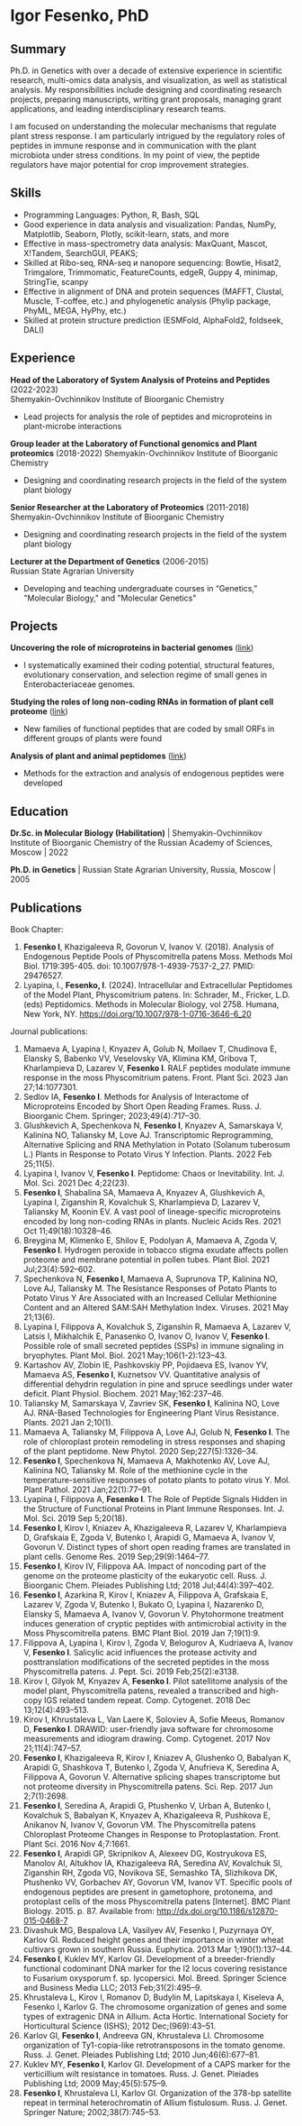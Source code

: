 # Igor Fesenko, PhD

## Summary
Ph.D. in Genetics with over a decade of extensive experience in scientific research, multi-omics data analysis, and visualization, as well as statistical analysis. My responsibilities include designing and coordinating research projects, preparing manuscripts, writing grant proposals, managing grant applications, and leading interdisciplinary research teams.

I am focused on understanding the molecular mechanisms that regulate plant stress response. I am particularly intrigued by the regulatory roles of peptides in immune response and in communication with the plant microbiota under stress conditions. In my point of view, the peptide regulators have major potential for crop improvement strategies.

## Skills
- Programming Languages: Python, R, Bash, SQL
- Good experience in data analysis and visualization: Pandas, NumPy, Matplotlib, Seaborn, Plotly, scikit-learn, stats, and more
- Effective in mass-spectrometry data analysis: MaxQuant, Mascot, X!Tandem, SearchGUI, PEAKS;
- Skilled at Ribo-seq, RNA-seq и nanopore sequencing: Bowtie, Hisat2, Trimgalore, Trimmomatic, FeatureCounts, edgeR, Guppy 4, minimap, StringTie, scanpy
- Effective in alignment of DNA and protein sequences (MAFFT, Clustal, Muscle, T-coffee, etc.) and phylogenetic analysis (Phylip package, PhyML, MEGA, HyPhy, etc.)
- Skilled at protein structure prediction (ESMFold, AlphaFold2, foldseek, DALI)


## Experience 
**Head of the Laboratory of System Analysis of Proteins and Peptides** (2022-2023)   
Shemyakin-Ovchinnikov Institute of Bioorganic Chemistry
- Lead projects for analysis the role of peptides and microproteins in plant-microbe interactions
  
**Group leader at the Laboratory of Functional genomics and Plant proteomics** (2018-2022) 
Shemyakin-Ovchinnikov Institute of Bioorganic Chemistry
- Designing and coordinating research projects in the field of the system plant biology

**Senior Researcher at the Laboratory of Proteomics** (2011-2018) 
Shemyakin-Ovchinnikov Institute of Bioorganic Chemistry
- Designing and coordinating research projects in the field of the system plant biology

**Lecturer at the Department of Genetics** (2006-2015)  
Russian State Agrarian University
- Developing and teaching undergraduate courses in “Genetics,” "Molecular Biology," and "Molecular Genetics"
  

## Projects 
**Uncovering the role of microproteins in bacterial genomes** ([link](https://github.com/IgorFesenko/prokariotic_smORFs))  
- I systematically examined their coding potential, structural features, evolutionary conservation, and selection regime of small genes in Enterobacteriaceae genomes. 

**Studying the roles of long non-coding RNAs in formation of plant cell proteome** ([link](https://github.com/IgorFesenko/smORF_analysis))
- New families of functional peptides that are coded by small ORFs in different groups of plants were found 
 
**Analysis of plant and animal peptidomes** ([link](https://github.com/IgorFesenko/Peptidome_review))
- Methods for the extraction and analysis of endogenous peptides were developed

  
## Education

**Dr.Sc. in Molecular Biology (Habilitation)** | Shemyakin-Ovchinnikov Institute of Bioorganic Chemistry of the Russian Academy of Sciences, Moscow | 2022

**Ph.D. in Genetics** | Russian State Agrarian University, Russia, Moscow | 2005



## Publications 
Book Chapter:
1. **Fesenko I**, Khazigaleeva R, Govorun V, Ivanov V.  (2018). Analysis of Endogenous Peptide Pools of Physcomitrella patens Moss. Methods Mol Biol. 1719:395-405. doi: 10.1007/978-1-4939-7537-2_27. PMID: 29476527. 
2. Lyapina, I., **Fesenko, I**. (2024). Intracellular and Extracellular Peptidomes of the Model Plant, Physcomitrium patens. In: Schrader, M., Fricker, L.D. (eds) Peptidomics. Methods in Molecular Biology, vol 2758. Humana, New York, NY. https://doi.org/10.1007/978-1-0716-3646-6_20
   
Journal publications:
1. Mamaeva A, Lyapina I, Knyazev A, Golub N, Mollaev T, Chudinova E, Elansky S, Babenko VV, Veselovsky VA, Klimina KM, Gribova T, Kharlampieva D, Lazarev V, **Fesenko I**. RALF peptides modulate immune response in the moss Physcomitrium patens. Front. Plant Sci. 2023 Jan 27;14:1077301.
2. Sedlov IA, **Fesenko I**. Methods for Analysis of Interactome of Microproteins Encoded by Short Open Reading Frames. Russ. J. Bioorganic Chem. Springer; 2023;49(4):717–30.
3. Glushkevich A, Spechenkova N, **Fesenko I**, Knyazev A, Samarskaya V, Kalinina NO, Taliansky M, Love AJ. Transcriptomic Reprogramming, Alternative Splicing and RNA Methylation in Potato (Solanum tuberosum L.) Plants in Response to Potato Virus Y Infection. Plants. 2022 Feb 25;11(5). 
4. Lyapina I, Ivanov V, **Fesenko I**. Peptidome: Chaos or Inevitability. Int. J. Mol. Sci. 2021 Dec 4;22(23). 
5. **Fesenko I**, Shabalina SA, Mamaeva A, Knyazev A, Glushkevich A, Lyapina I, Ziganshin R, Kovalchuk S, Kharlampieva D, Lazarev V, Taliansky M, Koonin EV. A vast pool of lineage-specific microproteins encoded by long non-coding RNAs in plants. Nucleic Acids Res. 2021 Oct 11;49(18):10328–46.
6. Breygina M, Klimenko E, Shilov E, Podolyan A, Mamaeva A, Zgoda V, **Fesenko I**. Hydrogen peroxide in tobacco stigma exudate affects pollen proteome and membrane potential in pollen tubes. Plant Biol. 2021 Jul;23(4):592–602.
7. Spechenkova N, **Fesenko I**, Mamaeva A, Suprunova TP, Kalinina NO, Love AJ, Taliansky M. The Resistance Responses of Potato Plants to Potato Virus Y Are Associated with an Increased Cellular Methionine Content and an Altered SAM:SAH Methylation Index. Viruses. 2021 May 21;13(6). 
8. Lyapina I, Filippova A, Kovalchuk S, Ziganshin R, Mamaeva A, Lazarev V, Latsis I, Mikhalchik E, Panasenko O, Ivanov O, Ivanov V, **Fesenko I**. Possible role of small secreted peptides (SSPs) in immune signaling in bryophytes. Plant Mol. Biol. 2021 May;106(1-2):123–43.
9. Kartashov AV, Zlobin IE, Pashkovskiy PP, Pojidaeva ES, Ivanov YV, Mamaeva AS, **Fesenko I**, Kuznetsov VV. Quantitative analysis of differential dehydrin regulation in pine and spruce seedlings under water deficit. Plant Physiol. Biochem. 2021 May;162:237–46.
10. Taliansky M, Samarskaya V, Zavriev SK, **Fesenko I**, Kalinina NO, Love AJ. RNA-Based Technologies for Engineering Plant Virus Resistance. Plants. 2021 Jan 2;10(1). 
11. Mamaeva A, Taliansky M, Filippova A, Love AJ, Golub N, **Fesenko I**. The role of chloroplast protein remodeling in stress responses and shaping of the plant peptidome. New Phytol. 2020 Sep;227(5):1326–34.
12. **Fesenko I**, Spechenkova N, Mamaeva A, Makhotenko AV, Love AJ, Kalinina NO, Taliansky M. Role of the methionine cycle in the temperature-sensitive responses of potato plants to potato virus Y. Mol. Plant Pathol. 2021 Jan;22(1):77–91.
13. Lyapina I, Filippova A, **Fesenko I**. The Role of Peptide Signals Hidden in the Structure of Functional Proteins in Plant Immune Responses. Int. J. Mol. Sci. 2019 Sep 5;20(18). 
14. **Fesenko I**, Kirov I, Kniazev A, Khazigaleeva R, Lazarev V, Kharlampieva D, Grafskaia E, Zgoda V, Butenko I, Arapidi G, Mamaeva A, Ivanov V, Govorun V. Distinct types of short open reading frames are translated in plant cells. Genome Res. 2019 Sep;29(9):1464–77.
15. **Fesenko I**, Kirov IV, Filippova AA. Impact of noncoding part of the genome on the proteome plasticity of the eukaryotic cell. Russ. J. Bioorganic Chem. Pleiades Publishing Ltd; 2018 Jul;44(4):397–402.
16. **Fesenko I**, Azarkina R, Kirov I, Kniazev A, Filippova A, Grafskaia E, Lazarev V, Zgoda V, Butenko I, Bukato O, Lyapina I, Nazarenko D, Elansky S, Mamaeva A, Ivanov V, Govorun V. Phytohormone treatment induces generation of cryptic peptides with antimicrobial activity in the Moss Physcomitrella patens. BMC Plant Biol. 2019 Jan 7;19(1):9.
17. Filippova A, Lyapina I, Kirov I, Zgoda V, Belogurov A, Kudriaeva A, Ivanov V, **Fesenko I**. Salicylic acid influences the protease activity and posttranslation modifications of the secreted peptides in the moss Physcomitrella patens. J. Pept. Sci. 2019 Feb;25(2):e3138.
18. Kirov I, Gilyok M, Knyazev A, **Fesenko I**. Pilot satellitome analysis of the model plant, Physcomitrella patens, revealed a transcribed and high-copy IGS related tandem repeat. Comp. Cytogenet. 2018 Dec 13;12(4):493–513.
19. Kirov I, Khrustaleva L, Van Laere K, Soloviev A, Sofie Meeus, Romanov D, **Fesenko I**. DRAWID: user-friendly java software for chromosome measurements and idiogram drawing. Comp. Cytogenet. 2017 Nov 21;11(4):747–57.
20. **Fesenko I**, Khazigaleeva R, Kirov I, Kniazev A, Glushenko O, Babalyan K, Arapidi G, Shashkova T, Butenko I, Zgoda V, Anufrieva K, Seredina A, Filippova A, Govorun V. Alternative splicing shapes transcriptome but not proteome diversity in Physcomitrella patens. Sci. Rep. 2017 Jun 2;7(1):2698.
21. **Fesenko I**, Seredina A, Arapidi G, Ptushenko V, Urban A, Butenko I, Kovalchuk S, Babalyan K, Knyazev A, Khazigaleeva R, Pushkova E, Anikanov N, Ivanov V, Govorun VM. The Physcomitrella patens Chloroplast Proteome Changes in Response to Protoplastation. Front. Plant Sci. 2016 Nov 4;7:1661.
22. **Fesenko I**, Arapidi GP, Skripnikov A, Alexeev DG, Kostryukova ES, Manolov AI, Altukhov IA, Khazigaleeva RA, Seredina AV, Kovalchuk SI, Ziganshin RH, Zgoda VG, Novikova SE, Semashko TA, Slizhikova DK, Ptushenko VV, Gorbachev AY, Govorun VM, Ivanov VT. Specific pools of endogenous peptides are present in gametophore, protonema, and protoplast cells of the moss Physcomitrella patens [Internet]. BMC Plant Biology. 2015. p. 87. Available from: http://dx.doi.org/10.1186/s12870-015-0468-7
23. Divashuk MG, Bespalova LA, Vasilyev AV, Fesenko I, Puzyrnaya OY, Karlov GI. Reduced height genes and their importance in winter wheat cultivars grown in southern Russia. Euphytica. 2013 Mar 1;190(1):137–44.
24. **Fesenko I**, Kuklev MY, Karlov GI. Development of a breeder-friendly functional codominant DNA marker for the I2 locus covering resistance to Fusarium oxysporum f. sp. lycopersici. Mol. Breed. Springer Science and Business Media LLC; 2013 Feb;31(2):495–9.
25. Khrustaleva L, Kirov I, Romanov D, Budylin M, Lapitskaya I, Kiseleva A, Fesenko I, Karlov G. The chromosome organization of genes and some types of extragenic DNA in Allium. Acta Hortic. International Society for Horticultural Science (ISHS); 2012 Dec;(969):43–51.
26. Karlov GI, **Fesenko I**, Andreeva GN, Khrustaleva LI. Chromosome organization of Ty1-copia-like retrotransposons in the tomato genome. Russ. J. Genet. Pleiades Publishing Ltd; 2010 Jun;46(6):677–81.
27. Kuklev MY, **Fesenko I**, Karlov GI. Development of a CAPS marker for the verticillium wilt resistance in tomatoes. Russ. J. Genet. Pleiades Publishing Ltd; 2009 May;45(5):575–9.
28. **Fesenko I**, Khrustaleva LI, Karlov GI. Organization of the 378-bp satellite repeat in terminal heterochromatin of Allium fistulosum. Russ. J. Genet. Springer Nature; 2002;38(7):745–53.
